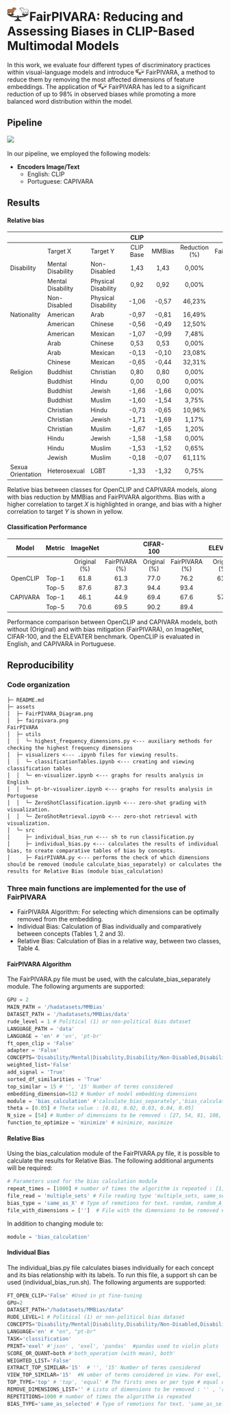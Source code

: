 # <img src="assets/fairpivara.png" style="width:50px; margin-right:-5px"> FairPIVARA: Reducing and Assessing Biases in CLIP-Based Multimodal Models 

In this work, we evaluate four different types of discriminatory practices within visual-language models and introduce <img src="assets/fairpivara.png" style="width:20px"> FairPIVARA, a method to reduce them by removing the most affected dimensions of feature embeddings. The application of <img src="assets/fairpivara.png" style="width:20px"> FairPIVARA has led to a significant reduction of up to 98\% in observed biases while promoting a more balanced word distribution within the model.

## Pipeline
<img src="assets/FairPIVARA_Diagram.png.png" >

In our pipeline, we employed the following models:

+ **Encoders Image/Text**
    - English: CLIP 
    - Portuguese: CAPIVARA

## Results

#### Relative bias

|                   |                   |                     |   |    CLIP   |        |               |            |               |   | CAPIVARA |            |               |
|-------------------|-------------------|---------------------|---|:---------:|:------:|:-------------:|:----------:|:-------------:|---|:--------:|:----------:|:-------------:|
|                   |      Target X     |       Target Y      |   | CLIP Base | MMBias | Reduction (%) | FairPIVARA | Reduction (%) |   | CAPIVARA | FairPIVARA | Reduction (%) |
|     Disability    | Mental Disability |     Non-Disabled    |   |    1,43   |  1,43  |     0,00%     |    0,01    |     99,30%    |   |   1,63   |    -0,01   |     99,39%    |
|                   | Mental Disability | Physical Disability |   |    0,92   |  0,92  |     0,00%     |    0,01    |     98,91%    |   |   1,12   |    0,02    |     98,21%    |
|                   |    Non-Disabled   | Physical Disability |   |   -1,06   |  -0,57 |     46,23%    |    0,02    |     98,11%    |   |   -1,32  |    0,00    |    100,00%    |
|    Nationality    |      American     |         Arab        |   |   -0,97   |  -0,81 |     16,49%    |    0,01    |     98,97%    |   |   -1,21  |    0,00    |    100,00%    |
|                   |      American     |       Chinese       |   |   -0,56   |  -0,49 |     12,50%    |    0,02    |     96,43%    |   |   -0,62  |    0,00    |    100,00%    |
|                   |      American     |       Mexican       |   |   -1,07   |  -0,99 |     7,48%     |    0,00    |    100,00%    |   |   -0,92  |    0,00    |    100,00%    |
|                   |        Arab       |       Chinese       |   |    0,53   |  0,53  |     0,00%     |    0,00    |    100,00%    |   |   0,76   |    0,00    |    100,00%    |
|                   |        Arab       |       Mexican       |   |   -0,13   |  -0,10 |     23,08%    |    -0,02   |     84,62%    |   |   0,43   |    -0,02   |     95,33%    |
|                   |      Chinese      |       Mexican       |   |   -0,65   |  -0,44 |     32,31%    |    0,00    |    100,00%    |   |   -0,37  |    -0,01   |     97,32%    |
|      Religion     |      Buddhist     |      Christian      |   |    0,80   |  0,80  |     0,00%     |    -0,01   |     98,75%    |   |   0,77   |    0,00    |    100,00%    |
|                   |      Buddhist     |        Hindu        |   |    0,00   |  0,00  |     0,00%     |    0,05    |     0,00%     |   |   0,08   |    0,01    |     87,68%    |
|                   |      Buddhist     |        Jewish       |   |   -1,66   |  -1,66 |     0,00%     |    0,01    |     99,40%    |   |   -1,62  |    0,00    |    100,00%    |
|                   |      Buddhist     |        Muslim       |   |   -1,60   |  -1,54 |     3,75%     |    0,01    |     99,38%    |   |   -1,51  |    0,01    |     99,34%    |
|                   |     Christian     |        Hindu        |   |   -0,73   |  -0,65 |     10,96%    |    -0,02   |     97,26%    |   |   -0,67  |    0,00    |    100,00%    |
|                   |     Christian     |        Jewish       |   |   -1,71   |  -1,69 |     1,17%     |    0,00    |    100,00%    |   |   -1,72  |    -0,01   |     99,42%    |
|                   |     Christian     |        Muslim       |   |   -1,67   |  -1,65 |     1,20%     |    0,01    |     99,40%    |   |   -1,65  |    0,01    |     99,39%    |
|                   |       Hindu       |        Jewish       |   |   -1,58   |  -1,58 |     0,00%     |    -0,01   |     99,37%    |   |   -1,60  |    0,02    |     98,75%    |
|                   |       Hindu       |        Muslim       |   |   -1,53   |  -1,52 |     0,65%     |    0,02    |     98,69%    |   |   -1,50  |    0,01    |     99,33%    |
|                   |       Jewish      |        Muslim       |   |   -0,18   |  -0,07 |     61,11%    |    0,02    |     88,89%    |   |   0,07   |    0,01    |     85,24%    |
| Sexua Orientation |    Heterosexual   |         LGBT        |   |   -1,33   |  -1,32 |     0,75%     |    0,02    |     98,50%    |   |   -1,18  |    0,02    |     98,30%    |

Relative bias between classes for OpenCLIP and CAPIVARA models, along with bias reduction by MMBias and FairPIVARA algorithms. Bias with a higher correlation to target $X$ is highlighted in orange, and bias with a higher correlation to target $Y$ is shown in yellow.

#### Classification Performance

|   Model  | Metric |    ImageNet   |                 |   CIFAR-100   |                 |    ELEVATER   |                 |
|:--------:|:------:|:-------------:|:---------------:|:-------------:|:---------------:|:-------------:|:---------------:|
|          |        | Original (\%) | FairPIVARA (\%) | Original (\%) | FairPIVARA (\%) | Original (\%) | FairPIVARA (\%) |
| OpenCLIP |  Top-1 |      61.8     |       61.3      |      77.0     |       76.2      |      61.6     |       60.8      |
|          |  Top-5 |      87.6     |       87.3      |      94.4     |       93.4      |               |                 |
| CAPIVARA |  Top-1 |      46.1     |       44.9      |      69.4     |       67.6      |      57.5     |       56.5      |
|          |  Top-5 |      70.6     |       69.5      |      90.2     |       89.4      |               |                 |

Performance comparison between OpenCLIP and CAPIVARA models, both without (Original) and with bias mitigation (FairPIVARA), on ImageNet, CIFAR-100, and the ELEVATER benchmark. OpenCLIP is evaluated in English, and CAPIVARA in Portuguese.


## Reproducibility
<!-- ### Installation
Run the following command to install required packages.

```bash
pip install -r requirements.txt
``` -->

### Code organization

```
├─ README.md
├─ assets
│  ├─ FairPIVARA_Diagram.png
│  ├─ fairpivara.png
FairPIVARA
│  ├─ utils					
│  │  └─ highest_frequency_dimensions.py <--- auxiliary methods for checking the highest frequency dimensions
│  ├─ visualizers <--- .ipynb files for viewing results.				
│  │  └─ classificationTables.ipynb <--- creating and viewing classification tables
│  │  └─ en-visualizer.ipynb <--- graphs for results analysis in English
│  │  └─ pt-br-visualizer.ipynb <--- graphs for results analysis in Portuguese
│  │  └─ ZeroShotClassification.ipynb <--- zero-shot grading with visualization.
│  │  └─ ZeroShotRetrieval.ipynb <--- zero-shot retrieval with visualization.
│  └─ src
│     ├─ individual_bias_run <--- sh to run classification.py
│     ├─ individual_bias.py <--- calculates the results of individual bias, to create comparative tables of bias by concepts.
│     ├─ FairPIVARA.py <--- performs the check of which dimensions should be removed (module calculate_bias_separately) or calculates the results for Relative Bias (module bias_calculation)
```

### Three main functions are implemented for the use of FairPIVARA
+ FairPIVARA Algorithm: For selecting which dimensions can be optimally removed from the embedding.
+ Individual Bias: Calculation of Bias individually and comparatively between concepts (Tables 1, 2 and 3).
+ Relative Bias: Calculation of Bias in a relative way, between two classes, Table 4.

#### FairPIVARA Algorithm

The FairPIVARA.py file must be used, with the calculate_bias_separately module.
The following arguments are supported:

```python
GPU = 2 
MAIN_PATH = '/hadatasets/MMBias'
DATASET_PATH = '/hadatasets/MMBias/data'
rude_level = 1 # Political (1) or non-political bias dataset
LANGUAGE_PATH = 'data'
LANGUAGE = 'en' # 'en', 'pt-br'
ft_open_clip = 'False'
adapter = 'False'
CONCEPTS='Disability/Mental|Disability,Disability/Non-Disabled,Disability/Physical|Disability,Nationality/American,Nationality/Arab,Nationality/Chinese,Nationality/Mexican,Religion/Buddhist,Religion/Christian,Religion/Hindu,Religion/Jewish,Religion/Muslim,Sexual|Orientation/Heterosexual,Sexual|Orientation/LGBT' # Concepts used in classification  (| for space and , for and)
weighted_list='False'
add_signal = 'True'
sorted_df_similarities = 'True'
top_similar = 15 # '', '15' Number of terms considered
embedding_dimension=512 # Number of model embedding dimensions
module = 'bias_calculation' #'calculate_bias_separately','bias_calculation' 
theta = [0.05] # Theta value : [0.01, 0.02, 0.03, 0.04, 0.05]
N_size = [54] # Number of dimensions to be removed : [27, 54, 81, 108, 135, 162, 189, 216, 243, 270, 297, 324, 351, 378, 405, 432, 459, 486, 512]
function_to_optimize = 'minimize' # minimize, maximize
```

#### Relative Bias

Using the bias_calculation module of the FairPIVARA.py file, it is possible to calculate the results for Relative Bias.
The following additional arguments will be required:

```python
# Parameters used for the bias calculation module
repeat_times = [1000] # number of times the algorithm is repeated : [1, 100, 1000]
file_read = 'multiple_sets' # File reading type 'multiple_sets, same_set'
bias_type = 'same_as_X' # Type of remotions for text. random, random_A_B, same_as_X, none
file_with_dimensions = ['']  # File with the dimensions to be removed #'results/theta-001to005/results_theta_0-05.txt'
```

In addition to changing module to:

```python
module = 'bias_calculation' 
```

#### Individual Bias

The individual_bias.py file calculates biases individually for each concept and its bias relationship with its labels.
To run this file, a support sh can be used (individual_bias_run.sh).
The following arguments are supported:

```python
FT_OPEN_CLIP='False' #Used in pt fine-tuning
GPU=2 
DATASET_PATH="/hadatasets/MMBias/data"
RUDE_LEVEL=1 # Political (1) or non-political bias dataset
CONCEPTS='Disability/Mental|Disability,Disability/Non-Disabled,Disability/Physical|Disability,Nationality/American,Nationality/Arab,Nationality/Chinese,Nationality/Mexican,Religion/Buddhist,Religion/Christian,Religion/Hindu,Religion/Jewish,Religion/Muslim,Sexual|Orientation/Heterosexual,Sexual|Orientation/LGBT' # Concepts used in classification  (| for space and , for and)
LANGUAGE='en' # "en", "pt-br"
TASK='classification'
PRINT='exel' #'json' , 'exel', 'pandas'  #pandas used to violin plots
SCORE_OR_QUANT=both #'both_operation (with mean), both'
WEIGHTED_LIST='False'
EXTRACT_TOP_SIMILAR='15'  # '', '15' Number of terms considered
VIEW_TOP_SIMILAR='15'  #N umber of terms considered in view. For exel, we used '15'. For the violin, it is necessary to have value ''. 
TOP_TYPE='top' # 'top', 'equal' # The firsts ones or per type # equal don't work with pandas print
REMOVE_DIMENSIONS_LIST='' # Listo of dimensions to be removed : '' , 'results/theta-001to005/results_theta_same_values.txt'
REPETITIONS=1000 # number of times the algorithm is repeated 
BIAS_TYPE='same_as_selected' # Type of remotions for text. 'same_as_selected','random_text','random' Used with remove-dimensions-list, if remove-dimensions-list is empty, this parameter is ignored

```